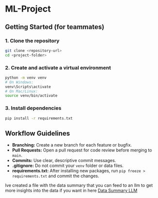 # ML-Project
## Getting Started (for teammates)

### 1. Clone the repository
```sh
git clone <repository-url>
cd <project-folder>
```

### 2. Create and activate a virtual environment
```sh
python -m venv venv
# On Windows:
venv\Scripts\activate
# On Mac/Linux:
source venv/bin/activate
```

### 3. Install dependencies
```sh
pip install -r requirements.txt
```

## Workflow Guidelines

- **Branching:** Create a new branch for each feature or bugfix.
- **Pull Requests:** Open a pull request for code review before merging to `main`.
- **Commits:** Use clear, descriptive commit messages.
- **.gitignore:** Do not commit your `venv` folder or data files.
- **requirements.txt:** After installing new packages, run `pip freeze > requirements.txt` and commit the changes.

Ive created a file with the data summary that you can feed to an llm to get more insights into the data if you want in here [Data Summary LLM](data_summary.md)
